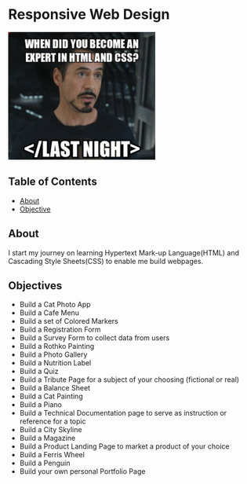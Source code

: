<h1>Responsive Web Design</h1>
<a href="https://github.com/Huclark/memes"><img src="https://github.com/Huclark/memes/blob/main/html%20css%20meme.png?raw=true" alt="A meme on html and css"></a>

## Table of Contents
- [About](#about)
- [Objective](#objective)

## About
I start my journey on learning Hypertext Mark-up Language(HTML) and Cascading Style Sheets(CSS) to enable me build webpages.

## Objectives
- Build a Cat Photo App
- Build a Cafe Menu
- Build a set of Colored Markers
- Build a Registration Form
- Build a Survey Form to collect data from users
- Build a Rothko Painting
- Build a Photo Gallery
- Build a Nutrition Label
- Build a Quiz
- Build a Tribute Page for a subject of your choosing (fictional or real)
- Build a Balance Sheet
- Build a Cat Painting
- Build a Piano
- Build a Technical Documentation page to serve as instruction or reference for a topic
- Build a City Skyline
- Build a Magazine
- Build a Product Landing Page to market a product of your choice
- Build a Ferris Wheel
- Build a Penguin
- Build your own personal Portfolio Page
